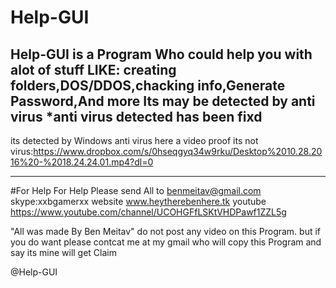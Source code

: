 # Help-GUI
Help-GUI is a Program Who could help you with alot of stuff
LIKE: creating folders,DOS/DDOS,chacking info,Generate Password,And more 
Its may be detected by anti virus 
*anti virus detected has been fixd 
------------------------------------------------------------------------------------------------------------------------------------------
its detected by Windows anti virus here a video proof its not virus:https://www.dropbox.com/s/0hseqgyq34w9rku/Desktop%2010.28.2016%20-%2018.24.24.01.mp4?dl=0

------------------------------------------------------------------------------------------------------------------------------------------
#For Help
For Help Please send All to benmeitav@gmail.com
skype:xxbgamerxx
website www.heytherebenhere.tk 
youtube https://www.youtube.com/channel/UCOHGFfLSKtVHDPawf1ZZL5g

"All was made By Ben Meitav"
do not post any video on this Program.
but if you do want please contcat me at my gmail
who will copy this Program and say its mine will get Claim




@Help-GUI 
